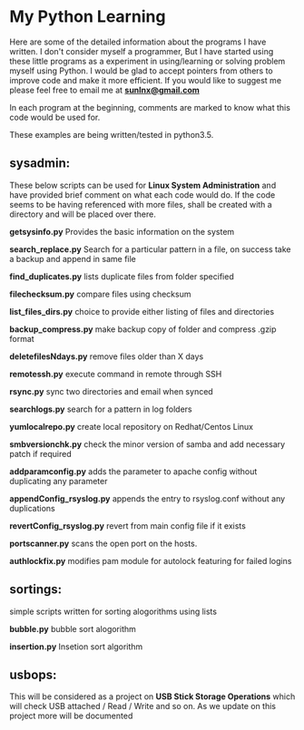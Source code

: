 # My Python Learning

Here are some of the detailed information about the programs I have written. I don't consider myself a programmer, But I have started using these little programs as a experiment in using/learning or solving problem myself using Python. I would be glad to accept pointers from others to improve code and make it more efficient. If you would like to suggest me please feel free to email me at **sunlnx@gmail.com**

In each program at the beginning, comments are marked to know what this code would be used for.

These examples are being written/tested in python3.5. 

## sysadmin:

These below scripts can be used for **Linux System Administration** and have provided brief comment on what each code would do.
If the code seems to be having referenced with more files, shall be created with a directory and will be placed over there.

**getsysinfo.py** Provides the basic information on the system

**search_replace.py** Search for a particular pattern in a file, on success take a backup and append in same file

**find_duplicates.py** lists duplicate files from folder specified

**filechecksum.py** compare files using checksum

**list_files_dirs.py** choice to provide either listing of files and directories

**backup_compress.py** make backup copy of folder and compress .gzip format

**deletefilesNdays.py** remove files older than X days

**remotessh.py** execute command in remote through SSH 

**rsync.py** sync two directories and email when synced

**searchlogs.py** search for a pattern in log folders

**yumlocalrepo.py** create local repository on Redhat/Centos Linux

**smbversionchk.py** check the minor version of samba and add necessary patch if required

**addparamconfig.py** adds the parameter to apache config without duplicating any parameter

**appendConfig_rsyslog.py** appends the entry to rsyslog.conf without any duplications

**revertConfig_rsyslog.py** revert from main config file if it exists

**portscanner.py** scans the open port on the hosts.

**authlockfix.py** modifies pam module for autolock featuring for failed logins

## sortings:

simple scripts written for sorting alogorithms using lists

**bubble.py** bubble sort alogorithm

**insertion.py** Insetion sort algorithm

## usbops:

This will be considered as a project on **USB Stick Storage Operations** which will check USB attached / Read / Write and so on. 
As we update on this project more will be documented
